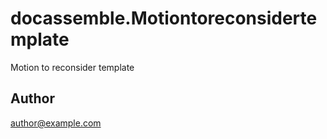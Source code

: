 # docassemble.Motiontoreconsidertemplate

Motion to reconsider template

## Author

author@example.com

